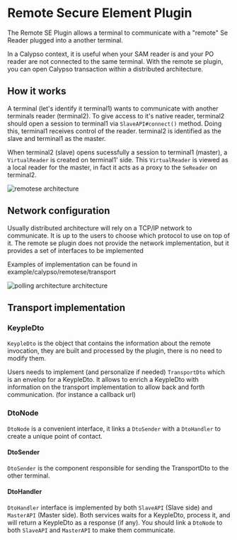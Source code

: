 # Remote Secure Element Plugin

The Remote SE Plugin allows a terminal to communicate with a "remote" Se Reader plugged into a another terminal. 

In a Calypso context, it is useful when your SAM reader is and your PO reader are not connected to the same terminal. With the remote se plugin, you can open Calypso transaction within a distributed architecture.

## How it works

A terminal (let's identify it terminal1) wants to communicate with another terminals reader (terminal2). To give access to it's native reader, terminal2 should open a session to terminal1 via ``SlaveAPI#connect()`` method. Doing this, terminal1 receives control of the reader. terminal2 is identified as the slave and terminal1 as the master.

When terminal2 (slave) opens sucessfully a session to terminal1 (master), a ``VirtualReader`` is created on terminal1' side. This ``VirtualReader`` is viewed as a local reader for the master, in fact it acts as a proxy to the ``SeReader`` on terminal2.

![remotese architecture](doc/Connect_a_Native_Reader_to_Master_with_a_Custom_protocol.svg "Remote SE Connect a Native Reader")

## Network configuration

Usually distributed architecture will rely on a TCP/IP network to communicate. It is up to the users to choose which protocol to use on top of it. The remote se plugin does not provide the network implementation, but it provides a set of interfaces to be implemented

Examples of implementation can be found in example/calypso/remotese/transport

![polling architecture architecture](doc/Master_transmits_Apdu_to_Slave.svg "Transmit with a http polling transport")


## Transport implementation

### KeypleDto

``KeypleDto`` is the object that contains the information about the remote invocation, they are built and processed by the plugin, there is no need to modify them.

Users needs to implement (and personalize if needed) ``TransportDto`` which is an envelop for a KeypleDto. It allows to enrich a KeypleDto with information on the transport implementation to allow back and forth communication. (for instance a callback url)

### DtoNode

``DtoNode`` is a convenient interface, it links a ``DtoSender`` with a ``DtoHandler`` to create a unique point of contact.

#### DtoSender

``DtoSender`` is the component responsible for sending the TransportDto to the other terminal.
 
#### DtoHandler

``DtoHandler`` interface is implemented by both ``SlaveAPI`` (Slave side) and ``MasterAPI`` (Master side). Both services waits for a KeypleDto, process it, and will return a KeypleDto as a response (if any). You should link a ``DtoNode`` to both ``SlaveAPI`` and ``MasterAPI`` to make them communicate.
